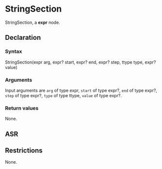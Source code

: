 <!-- This is an automatically generated file. Do not edit it manually. -->

# StringSection

StringSection, a **expr** node.

## Declaration

### Syntax

StringSection(expr arg, expr? start, expr? end, expr? step, ttype type, expr? value)

### Arguments
Input arguments are `arg` of type expr, `start` of type expr?, `end` of type expr?, `step` of type expr?, `type` of type ttype, `value` of type expr?.

### Return values

None.

## ASR

<!-- Generate ASR using pickle. -->

## Restrictions

<!-- Generated from asr_verify.cpp. -->
None.